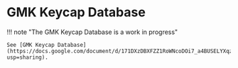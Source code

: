 # GMK Keycap Database

!!! note "The GMK Keycap Database is a work in progress"

    See [GMK Keycap Database](https://docs.google.com/document/d/171DXzDBXFZZ1RoWNcoDOi7_a4BUSELYXqzGHL0ArOlE/edit?usp=sharing).
